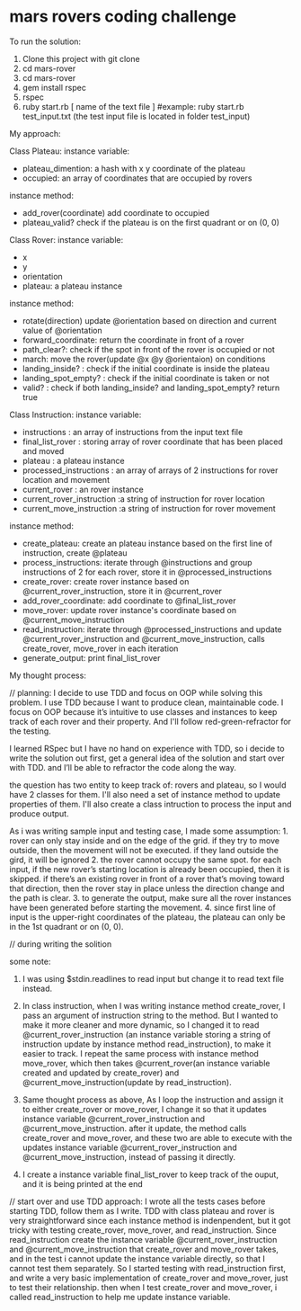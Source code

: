 # mars rovers coding challenge

To run the solution: 
1. Clone this project with git clone 
2. cd mars-rover
3. cd mars-rover
4. gem install rspec
5. rspec
6. ruby start.rb [ name of the text file ]   #example: ruby start.rb test_input.txt 
(the test input file is located in folder test_input)

My approach:

Class Plateau:
instance variable:
- plateau_dimention: a hash with x y coordinate of the plateau
- occupied: an array of coordinates that are occupied by rovers

instance method:
- add_rover(coordinate) add coordinate to occupied
- plateau_valid? check if the plateau is on the first quadrant or on (0, 0)

Class Rover:
instance variable:
- x
- y
- orientation
- plateau: a plateau instance

instance method:
- rotate(direction)  update @orientation based on direction and current value of @orientation
- forward_coordinate: return the coordinate in front of a rover
- path_clear?: check if the spot in front of the rover is occupied or not
- march:  move the rover(update @x @y @orientaion) on conditions
- landing_inside? : check if the initial coordinate is inside the plateau
- landing_spot_empty? : check if the initial coordinate is taken or not
- valid? : check if both landing_inside? and landing_spot_empty? return true

Class Instruction:
instance variable:
- instructions : an array of instructions from the input text file
- final_list_rover : storing array of rover coordinate that has been placed and moved
- plateau : a plateau instance
- processed_instructions : an array of arrays of 2 instructions for rover location and movement
- current_rover : an rover instance
- current_rover_instruction :a string of instruction for rover location
- current_move_instruction :a string of instruction for rover movement

instance method:
- create_plateau: create an plateau instance based on the first line of instruction, create @plateau 
- process_instructions: iterate through @instructions and group instructions of 2 for each rover, store it in @processed_instructions
- create_rover: create rover instance based on @current_rover_instruction, store it in @current_rover
- add_rover_coordinate: add coordinate to @final_list_rover
- move_rover: update rover instance's coordinate based on @current_move_instruction
- read_instruction: iterate through @processed_instructions and update @current_rover_instruction and @current_move_instruction, calls create_rover, move_rover in each iteration
- generate_output: print final_list_rover


My thought process: 

// planning:
I decide to use TDD and focus on OOP while solving this problem. I use TDD because I want to produce clean, maintainable code. I focus on OOP because it’s intuitive to use classes and instances to keep track of each rover and their property. And I'll follow red-green-refractor for the testing.

I learned RSpec but I have no hand on experience with TDD, so i decide to write the solution out first, get a general idea of the solution and start over with TDD. and I’ll be able to refractor the code along the way.

the question has two entity to keep track of: rovers and plateau, so I would have 2 classes for them. I'll also need a set of instance method to update properties of them. I'll also create a class intruction to process the input and produce output.

As i was writing sample input and testing case, I made some assumption: 1. rover can only stay inside and on the edge of the grid. if they try to move outside, then the movement will not be executed. if they land outside the gird, it will be ignored 2. the rover cannot occupy the same spot. for each input, if the new rover’s starting location is already been occupied, then it is skipped. if there’s an existing rover in front of a rover that’s moving toward that direction, then the rover stay in place unless the direction change and the path is clear. 3. to generate the output, make sure all the rover instances have been generated before starting the movement. 4. since first line of input is the upper-right coordinates of the plateau, the plateau can only be in the 1st quadrant or on (0, 0). 

// during writing the solition

some note: 
1. I was using $stdin.readlines to read input but change it to read text file instead. 

2. In class instruction, when I was writing instance method create_rover, I pass an argument of instruction string to the method. But I wanted to make it more cleaner and more dynamic, so I changed it to read @current_rover_instruction (an instance variable storing a string of instruction update by instance method read_instruction), to make it easier to track. I repeat the same process with instance method move_rover, which then takes @current_rover(an instance variable created and updated by create_rover) and @current_move_instruction(update by read_instruction). 

3. Same thought process as above, As I loop the instruction and assign it to either create_rover or move_rover, I change it so that it updates instance variable @current_rover_instruction and @current_move_instruction. after it update, the method calls create_rover and move_rover, and these two are able to execute with the updates instance variable @current_rover_instruction and @current_move_instruction, instead of passing it directly.

4. I create a instance variable final_list_rover to keep track of the ouput, and it is being printed at the end


// start over and use TDD approach:
I wrote all the tests cases before starting TDD, follow them as I write.
TDD with class plateau and rover is very straightforward since each instance method is indenpendent, but it got tricky with testing create_rover, move_rover, and read_instruction. Since read_instruction create the instance variable @current_rover_instruction and @current_move_instruction that create_rover and move_rover takes, and in the test i cannot update the instance variable directly, so that I cannot test them separately. So I started testing with read_instruction first, and write a very basic implementation of create_rover and move_rover, just to test their relationship. then when I test create_rover and move_rover, i called read_instruction to help me update instance variable.




